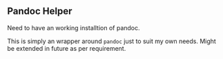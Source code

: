 ## Pandoc Helper
Need to have an working installtion of pandoc.

This is simply an wrapper around `pandoc` just to suit my own needs. Might be extended in future as per requirement.

